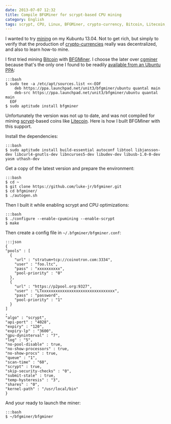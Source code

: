 ```yaml
---
date: 2013-07-07 12:32
title: Compile BFGMiner for scrypt-based CPU mining
category: English
tags: scrypt, CPU, Linux, BFGMiner, crypto-currency, Bitcoin, Litecoin, Kubuntu 13.04
---
```


I wanted to try
[mining](https://en.wikipedia.org/wiki/Bitcoin_miners#Bitcoin_mining) on my
Kubuntu 13.04. Not to get rich, but simply to verify that the production of
[crypto-currencies](https://en.wikipedia.org/wiki/Cryptocurrency) really was
decentralized, and also to learn how-to mine.

I first tried mining [Bitcoin](https://bitcoin.org) with
[BFGMiner](https://bfgminer.org). I choose the later over
[cgminer](https://github.com/ckolivas/cgminer) because that's the only one I
found to be readily [available from an Ubuntu
PPA](https://launchpad.net/~unit3/+archive/bfgminer):

    :::bash
    $ sudo tee -a /etc/apt/sources.list <<-EOF
        deb https://ppa.launchpad.net/unit3/bfgminer/ubuntu quantal main
        deb-src https://ppa.launchpad.net/unit3/bfgminer/ubuntu quantal main
      EOF
    $ sudo aptitude install bfgminer

Unfortunately the version was not up to date, and was not compiled for mining
[scrypt](https://en.wikipedia.org/wiki/Scrypt)-based coins like
[Litecoin](https://litecoin.org). Here is how I built BFGMiner with this
support.

Install the dependencies:

    :::bash
    $ sudo aptitude install build-essential autoconf libtool libjansson-dev libcurl4-gnutls-dev libncurses5-dev libudev-dev libusb-1.0-0-dev yasm uthash-dev

Get a copy of the latest version and prepare the environment:

    :::bash
    $ cd ~
    $ git clone https://github.com/luke-jr/bfgminer.git
    $ cd bfgminer/
    $ ./autogen.sh

Then I built it while enabling scrypt and CPU optimizations:

    :::bash
    $ ./configure --enable-cpumining --enable-scrypt
    $ make

Then create a config file in `~/.bfgminer/bfgminer.conf`:

    :::json
    {
    "pools" : [
      {
        "url" : "stratum+tcp://coinotron.com:3334",
        "user" : "foo.ltc",
        "pass" : "xxxxxxxxxx",
        "pool-priority" : "0"
      },
      {
        "url" : "https://p2pool.org:9327",
        "user" : "LTxxxxxxxxxxxxxxxxxxxxxxxxxxxxxxxx",
        "pass" : "password",
        "pool-priority" : "1"
      }
    ]
    ,
    "algo" : "scrypt",
    "api-port" : "4028",
    "expiry" : "120",
    "expiry-lp" : "3600",
    "gpu-dyninterval" : "7",
    "log" : "5",
    "no-pool-disable" : true,
    "no-show-processors" : true,
    "no-show-procs" : true,
    "queue" : "1",
    "scan-time" : "60",
    "scrypt" : true,
    "skip-security-checks" : "0",
    "submit-stale" : true,
    "temp-hysteresis" : "3",
    "shares" : "0",
    "kernel-path" : "/usr/local/bin"
    }

And your ready to launch the miner:

    :::bash
    $ ~/bfgminer/bfgminer
